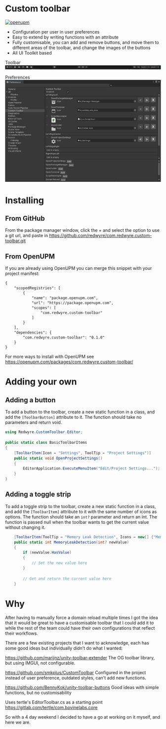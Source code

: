 # Custom toolbar
[![openupm](https://img.shields.io/npm/v/com.redwyre.custom-toolbar?label=openupm&registry_uri=https://package.openupm.com)](https://openupm.com/packages/com.redwyre.custom-toolbar/)

- Configuration per user in user preferences
- Easy to extend by writing functions with an attribute
- Fully customisable, you can add and remove buttons, and move them to different areas of the toolbar, and change the images of the buttons
- All UI Toolkit based

Toolbar
![Toolbar](Images~/Toolbar.png)

Preferences
![Preferences](Images~/Preferences.png)

# Installing

## From GitHub

From the package manager window, click the + and select the option to use a git url, and paste in https://github.com/redwyre/com.redwyre.custom-toolbar.git

## From OpenUPM

If you are already using OpenUPM you can merge this snippet with your project manifest:
```
{
    "scopedRegistries": [
        {
            "name": "package.openupm.com",
            "url": "https://package.openupm.com",
            "scopes": [
                "com.redwyre.custom-toolbar"
            ]
        }
    ],
    "dependencies": {
        "com.redwyre.custom-toolbar": "0.1.0"
    }
}
```

For more ways to install with OpenUPM see https://openupm.com/packages/com.redwyre.custom-toolbar/

# Adding your own

## Adding a button

To add a button to the toolbar, create a new static function in a class, and add the `[ToolbarButton]` attribute to it. The function should take no parameters and return void.

```csharp
using Redwyre.CustomToolbar.Editor;

public static class BasicToolbarItems
{
    [ToolbarItem(Icon = "Settings", ToolTip = "Project Settings")]
    public static void OpenProjectSettings()
    {
        EditorApplication.ExecuteMenuItem("Edit/Project Settings...");
    }
}
```

## Adding a toggle strip

To add a toggle strip to the toolbar, create a new static function in a class, and add the `[ToolbarItem]` attribute to it with the same number of icons as options. The function should take an `int?` parameter and return an int. The function is passed null when the toolbar wants to get the current value without changing it.

```csharp
    [ToolbarItem(ToolTip = "Memory Leak Detection", Icons = new[] {"MemoryLeakDetection_0.png", "MemoryLeakDetection_1.png", "MemoryLeakDetection_2.png" })]
    public static int MemoryLeakDetection(int? newValue)
    {
        if (newValue.HasValue)
        {
            // Set the new value here     
        }

        // Get and return the current value here
    }
```

# Why

After having to manually force a domain reload multiple times I got the idea that it would be great to have a customisable toolbar that I could add it to while the rest of the team could have their own configurations that reflect their workflows.

There are a few existing projects that I want to acknowledge, each has some good ideas but individually didn't do what I wanted:

https://github.com/marijnz/unity-toolbar-extender
The OG toolbar library, but using IMGUI, not configurable.

https://github.com/smkplus/CustomToolbar
Configured in the project instead of user preference, outdated styles, can't add new functions.

https://github.com/BennyKok/unity-toolbar-buttons
Good ideas with simple functions, but no customisability


Uses tertle's EditorToolbar.cs as a starting point
https://gitlab.com/tertle/com.bovinelabs.core


So with a 4 day weekend I decided to have a go at working on it myself, and here we are.
